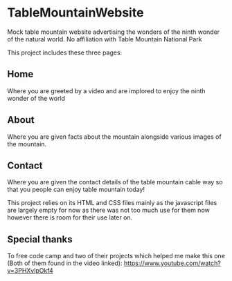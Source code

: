# TableMountainWebsite
Mock table mountain website  advertising the wonders of the ninth wonder of the natural world.  No affiliation with Table Mountain National Park

This project includes these three pages:

## Home
Where you are greeted by a video and are implored to enjoy the ninth wonder of the world

## About
Where you are given facts about the mountain alongside various images of the mountain.

## Contact
Where you are given the contact details of the table mountain cable way so that you people can enjoy table mountain today!

This project relies on its HTML and CSS files mainly as the javascript files are largely empty for now as there was not too much use for them now however there is room for their use later on.

Special thanks
-----------------------------------------------------------------------------------------------------------------------------
To free code camp and two of their projects which helped me make this one (Both of them found in the video linked): https://www.youtube.com/watch?v=3PHXvlpOkf4

